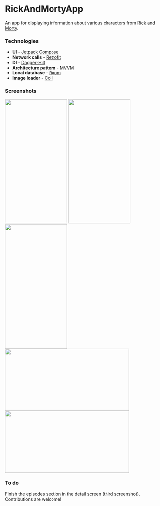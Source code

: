 # RickAndMortyApp
An app for displaying information about various characters from [Rick and Morty](https://en.wikipedia.org/wiki/Rick_and_Morty).

### Technologies
- **UI** - [Jetpack Compose](https://developer.android.com/jetpack/compose)
- **Network calls** - [Retrofit](https://square.github.io/retrofit/)
- **DI** - [Dagger-Hilt](https://developer.android.com/training/dependency-injection/hilt-android)
- **Architecture pattern** - [MVVM](https://en.wikipedia.org/wiki/Model%E2%80%93view%E2%80%93viewmodel)
- **Local database** - [Room](https://developer.android.com/training/data-storage/room)
- **Image loader** - [Coil](https://coil-kt.github.io/coil/)

### Screenshots
<img src="https://user-images.githubusercontent.com/94696816/206853805-e2a30f30-5e5c-499e-9cef-2822a6c7f207.png" width="200" height="400" />

<img src="https://user-images.githubusercontent.com/94696816/206853839-6d8c9623-c9ab-406f-9857-cb0a8b3b82e2.png" width="200" height="400" />

<img src="https://user-images.githubusercontent.com/94696816/206853872-11dcd440-b978-4b26-8dd8-2d871b8ebd11.png" width="200" height="400" />

<img src="https://user-images.githubusercontent.com/94696816/206854053-4d70ab6d-d6c2-43a1-86d0-df8f0a018160.png" width="400" height="200" />

<img src="https://user-images.githubusercontent.com/94696816/206854022-3840a0c7-f361-4ac5-a9fe-947b99b559ea.png" width="400" height="200" />

### To do
Finish the episodes section in the detail screen (third screenshot).
Contributions are welcome!
